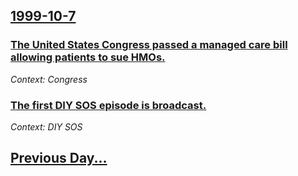 ## [1999-10-7](/news/1999/10/7/index.md)

### [ The United States Congress passed a managed care bill allowing patients to sue HMOs.](/news/1999/10/7/the-united-states-congress-passed-a-managed-care-bill-allowing-patients-to-sue-hmos.md)
_Context: Congress_

### [ The first DIY SOS episode is broadcast.](/news/1999/10/7/the-first-diy-sos-episode-is-broadcast.md)
_Context: DIY SOS_

## [Previous Day...](/news/1999/10/6/index.md)

